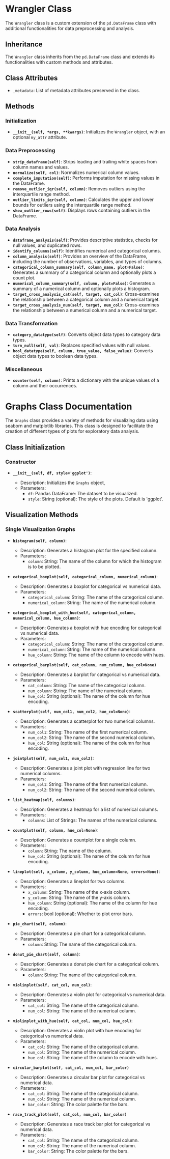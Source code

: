 # Wrangler Class

The `Wrangler` class is a custom extension of the `pd.DataFrame` class with additional functionalities for data preprocessing and analysis.

## Inheritance

The `Wrangler` class inherits from the `pd.DataFrame` class and extends its functionalities with custom methods and attributes.

## Class Attributes

- `_metadata`: List of metadata attributes preserved in the class.

## Methods

### Initialization

- **`__init__(self, *args, **kwargs)`**: Initializes the `Wrangler` object, with an optional `my_attr` attribute.

### Data Preprocessing

- **`strip_dataframe(self)`**: Strips leading and trailing white spaces from column names and values.
- **`normalize(self, col)`**: Normalizes numerical column values.
- **`complete_imputation(self)`**: Performs imputation for missing values in the DataFrame.
- **`remove_outlier_iqr(self, column)`**: Removes outliers using the interquartile range method.
- **`outlier_limits_iqr(self, column)`**: Calculates the upper and lower bounds for outliers using the interquartile range method.
- **`show_outlier_rows(self)`**: Displays rows containing outliers in the DataFrame.

### Data Analysis

- **`dataframe_analysis(self)`**: Provides descriptive statistics, checks for null values, and duplicated rows.
- **`identify_columns(self)`**: Identifies numerical and categorical columns.
- **`column_analysis(self)`**: Provides an overview of the DataFrame, including the number of observations, variables, and types of columns.
- **`categorical_column_summary(self, column_name, plot=False)`**: Generates a summary of a categorical column and optionally plots a count plot.
- **`numerical_column_summary(self, column, plot=False)`**: Generates a summary of a numerical column and optionally plots a histogram.
- **`target_cross_analysis_cat(self, target, cat_col)`**: Cross-examines the relationship between a categorical column and a numerical target.
- **`target_cross_analysis_num(self, target, num_col)`**: Cross-examines the relationship between a numerical column and a numerical target.

### Data Transformation

- **`category_datatype(self)`**: Converts object data types to category data types.
- **`turn_null(self, val)`**: Replaces specified values with null values.
- **`bool_datatype(self, column, true_value, false_value)`**: Converts object data types to boolean data types.

### Miscellaneous

- **`counter(self, column)`**: Prints a dictionary with the unique values of a column and their occurrences.

# Graphs Class Documentation

The `Graphs` class provides a variety of methods for visualizing data using seaborn and matplotlib libraries. This class is designed to facilitate the creation of different types of plots for exploratory data analysis.

## Class Initialization

### Constructor

- **`__init__(self, df, style='ggplot')`**:

  - Description: Initializes the `Graphs` object,
  - Parameters:
    - `df`: Pandas DataFrame: The dataset to be visualized.
    - `style`: String (optional): The style of the plots. Default is 'ggplot'.

## Visualization Methods

### Single Visualization Graphs

- **`histogram(self, column)`**:

  - Description: Generates a histogram plot for the specified column.
  - Parameters:
    - `column`: String: The name of the column for which the histogram is to be plotted.

- **`categorical_boxplot(self, categorical_column, numerical_column)`**:

  - Description: Generates a boxplot for categorical vs numerical data.
  - Parameters:
    - `categorical_column`: String: The name of the categorical column.
    - `numerical_column`: String: The name of the numerical column.

- **`categorical_boxplot_with_hue(self, categorical_column, numerical_column, hue_column)`**:

  - Description: Generates a boxplot with hue encoding for categorical vs numerical data.
  - Parameters:
    - `categorical_column`: String: The name of the categorical column.
    - `numerical_column`: String: The name of the numerical column.
    - `hue_column`: String: The name of the column to encode with hues.

- **`categorical_barplot(self, cat_column, num_column, hue_col=None)`**

  - Description: Generates a barplot for categorical vs numerical data.
  - Parameters:
    - `cat_column`: String: The name of the categorical column.
    - `num_column`: String: The name of the numerical column.
    - `hue_col`: String (optional): The name of the column for hue encoding.

- **`scatterplot(self, num_col1, num_col2, hue_col=None)`**:

  - Description: Generates a scatterplot for two numerical columns.
  - Parameters:
    - `num_col1`: String: The name of the first numerical column.
    - `num_col2`: String: The name of the second numerical column.
    - `hue_col`: String (optional): The name of the column for hue encoding.

- **`jointplot(self, num_col1, num_col2)`**:

  - Description: Generates a joint plot with regression line for two numerical columns.
  - Parameters:
    - `num_col1`: String: The name of the first numerical column.
    - `num_col2`: String: The name of the second numerical column.

- **`list_heatmap(self, columns)`**:

  - Description: Generates a heatmap for a list of numerical columns.
  - Parameters:
    - `columns`: List of Strings: The names of the numerical columns.

- **`countplot(self, column, hue_col=None)`**:

  - Description: Generates a countplot for a single column.
  - Parameters:
    - `column`: String: The name of the column.
    - `hue_col`: String (optional): The name of the column for hue encoding.

- **`lineplot(self, x_column, y_column, hue_column=None, errors=None)`**:

  - Description: Generates a lineplot for two columns.
  - Parameters:
    - `x_column`: String: The name of the x-axis column.
    - `y_column`: String: The name of the y-axis column.
    - `hue_column`: String (optional): The name of the column for hue encoding.
    - `errors`: bool (optional): Whether to plot error bars.

- **`pie_chart(self, column)`**:

  - Description: Generates a pie chart for a categorical column.
  - Parameters:
    - `column`: String: The name of the categorical column.

- **`donut_pie_chart(self, column)`**:

  - Description: Generates a donut pie chart for a categorical column.
  - Parameters:
    - `column`: String: The name of the categorical column.

- **`violinplot(self, cat_col, num_col)`**:

  - Description: Generates a violin plot for categorical vs numerical data.
  - Parameters:
    - `cat_col`: String: The name of the categorical column.
    - `num_col`: String: The name of the numerical column.

- **`violinplot_with_hue(self, cat_col, num_col, hue_col)`**:

  - Description: Generates a violin plot with hue encoding for categorical vs numerical data.
  - Parameters:
    - `cat_col`: String: The name of the categorical column.
    - `num_col`: String: The name of the numerical column.
    - `hue_col`: String: The name of the column to encode with hues.

- **`circular_barplot(self, cat_col, num_col, bar_color)`**

  - Description: Generates a circular bar plot for categorical vs numerical data.
  - Parameters:
    - `cat_col`: String: The name of the categorical column.
    - `num_col`: String: The name of the numerical column.
    - `bar_color`: String: The color palette for the bars.

- **`race_track_plot(self, cat_col, num_col, bar_color)`**

  - Description: Generates a race track bar plot for categorical vs numerical data.
  - Parameters:
    - `cat_col`: String: The name of the categorical column.
    - `num_col`: String: The name of the numerical column.
    - `bar_color`: String: The color palette for the bars.

